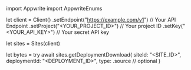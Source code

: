 import Appwrite
import AppwriteEnums

let client = Client()
    .setEndpoint("https://example.com/v1") // Your API Endpoint
    .setProject("<YOUR_PROJECT_ID>") // Your project ID
    .setKey("<YOUR_API_KEY>") // Your secret API key

let sites = Sites(client)

let bytes = try await sites.getDeploymentDownload(
    siteId: "<SITE_ID>",
    deploymentId: "<DEPLOYMENT_ID>",
    type: .source // optional
)

